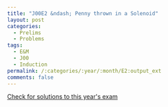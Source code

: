```yaml
---
title: "J00E2 &ndash; Penny thrown in a Solenoid"
layout: post
categories:
  - Prelims
  - Problems
tags:
  - E&M
  - J00
  - Induction
permalink: /:categories/:year/:month/E2:output_ext
comments: false
---
```

<object data="2000J2E.pdf" type="application/pdf" width="100%" height="500"></object>
<div class="message"><a href='https://princetonprelim.com/prelim/4/'>Check for solutions to this year's exam</a></div>